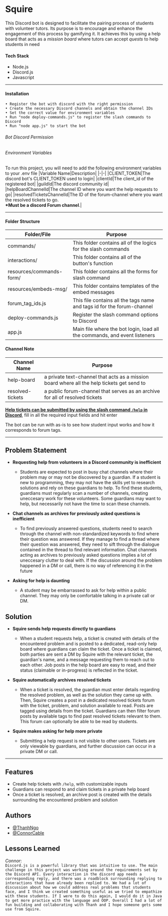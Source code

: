 
# Squire

This Discord bot is designed to facilitate the pairing process of students with volunteer tutors. Its purpose is to encourage and enhance the engagement of this process by gamifying it. It achieves this by using a help board that acts as a <i>mission board</i> where tutors can accept <i>quests</i> to help students in need

#### Tech Stack
- Node.js
- Discord.js
- Javascript
---
#### Installation
    • Register the bot with discord with the right permission
    • Create the necessary Discord channels and obtain the channel IDs
    • Set the correct value for environment variables
    • Run "node deploy-commands.js" to register the slash commands to Discord
    • Run "node app.js" to start the bot
###### Bot Discord Permission
###### Environment Variables
To run this project, you will need to add the following environment variables to your .env file
|Variable Name|Description|
|-|-|
|CLIENT_TOKEN|The discord bot's CLIENT_TOKEN used to login|
|clientId|The client_id of the registered bot|
|guildId|The discord community id|
|helpBoardChannelId|The channel ID where you want the help requests to go|
|resolvedTicketsChannelId|The ID of the forum-channel where you want the resolved tickets to go. <br/><b>*Must be a discord Forum channel</b>.|

---
#### Folder Structure
|Folder/File|Purpose|
|---|---|
|commands/|This folder contains all of the logics for the slash commands|
|interactions/|This folder contains all of the button's function|
|resources/commands-form/|This folder contains all the forms for slash command|
|resources/embeds-msg/|This folder contains templates of the embed messages|
|forum_tag_ids.js|This file contains all the tags name and tags id for the forum-channel|
|deploy-commands.js|Register the slash command options to Discord|
|app.js|Main file where the bot login, load all the commands, and event listeners|

#### Channel Note
|Channel Name|Purpose|
|-|-|
|help-board|a private text-channel that acts as a mission board where all the help tickets get send to|
|resolved-tickets|a public forum-channel that serves as an archive for all of resolved tickets|

<u><b>Help tickets can be submitted by using the slash command `/help` in Discord</b></u>, fill in all the required input fields and hit enter

The bot can be run with as-is to see how student input works and how it corresponds to forum tags.

---

## Problem Statement


- <b>Requesting help from volunteers in a Discord community is inefficient</b>
    - Students are expected to post in busy chat channels where their problem may or may not be discovered by a guardian. If a student is new to programming, they may not have the skills yet to research solutions and rely on these guardians to help. To find these students, guardians must regularly scan a number of channels, creating uneccesary work for these volunteers. Some guardians may want to help, but necessarily not have the time to scan these channels.

- <b>Chat channels as archives for previously asked questions is inefficient</b>
    - To find previously answered questions, students need to search through the channel with non-standardized keywords to find where their question was answered. If they manage to find a thread where their question was answered, they need to sift through the dialogue contained in the thread to find relevant information. Chat channels acting as archives to previously asked questions implies a lot of uneccesary clutter to deal with. If the discussion around the problem happened in a DM or call, there is no way of referencing it in the future

- <b>Asking for help is daunting</b>
    - A student may be embarrassed to ask for help within a public channel. They may only be comfortable talking in a private call or DM. 

    

## Solution

- <b>Squire sends help requests directly to guardians</b>
    - When a student requests help, a ticket is created with details of the encountered problem and is posted to a dedicated, read-only help board where guardians can claim the ticket. Once a ticket is claimed, both parties are sent a DM by Squire with the relevant ticket, the guardian's name,  and a message requesting them to reach out to each other. Job posts in the help board are easy to read, and their status (claimable or in-progress) is reflected in the ticket.

- <b>Squire automatically archives resolved tickets</b>
    - When a ticket is resolved, the guardian must enter details regarding the resolved problem, as well as the solution they came up with. Then, Squire creates a post in a dedicated resolved tickets forum with the ticket, problem, and solution available to read. Posts are tagged using details from the ticket. Guardians can then filter forum posts by available tags to find past resolved tickets relevant to them. This forum can optionally be able to be read by students.

- <b>Squire makes asking for help more private</b>
    - Submitting a help request is not visible to other users. Tickets are only viewable by guardians, and further discussion can occur in a private DM or call. 

---
## Features

- Create help tickets with `/help`, with customizable inputs
- Guardians can respond to and claim tickets in a private help board
- Once a ticket is resolved, an archive post is created with the details surrounding the encountered problem and solution

## Authors

- [@ThanhNgo](https://www.github.com/thanhn062)
- [@ConnorCable](https://www.github.com/ConnorCable)


## Lessons Learned

*Connor*:    
    `Discord.js is a powerful library that was intuitive to use. The main challenge in this project was working around the requirements set by the Discord API. Every interaction in the discord app needs a corresponding reply, and there was a roadblock surrounding replying to interactions that have already been replied to. We had a lot of discussion about how we could address real problems that students face, and I think we created something useful as we tried to empathize with these students. If I were to do this again, I would do it in Java to get more practice with the language and OOP. Overall I had a lot of fun building and collaborating with Thanh and I hope someone gets some use from Squire.`

